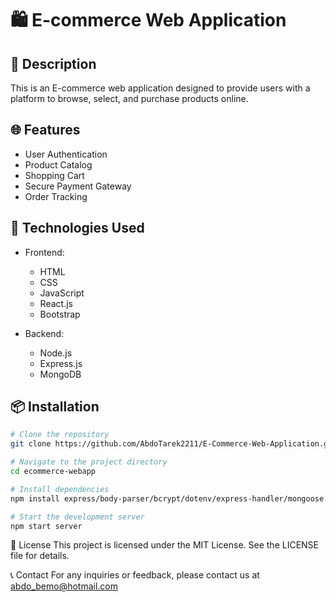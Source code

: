 # 🛍️ E-commerce Web Application

## 📝 Description

This is an E-commerce web application designed to provide users with a platform to browse, select, and purchase products online.

## 🌐 Features

- User Authentication
- Product Catalog
- Shopping Cart
- Secure Payment Gateway
- Order Tracking

## 🚀 Technologies Used

- Frontend:
  - HTML
  - CSS
  - JavaScript
  - React.js
  - Bootstrap

- Backend:
  - Node.js
  - Express.js
  - MongoDB

## 📦 Installation

```bash
# Clone the repository
git clone https://github.com/AbdoTarek2211/E-Commerce-Web-Application.git

# Navigate to the project directory
cd ecommerce-webapp

# Install dependencies
npm install express/body-parser/bcrypt/dotenv/express-handler/mongoose..etc

# Start the development server
npm start server
```
📄 License
This project is licensed under the MIT License. See the LICENSE file for details.

📞 Contact
For any inquiries or feedback, please contact us at abdo_bemo@hotmail.com
